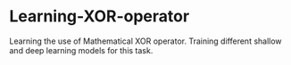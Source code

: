 # Learning-XOR-operator

Learning the use of Mathematical XOR operator. Training different shallow and deep learning models for this task.
